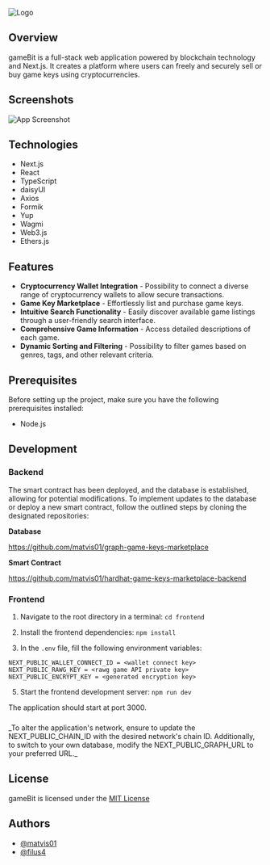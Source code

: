 ![Logo](docs/logo_light.png)

## Overview

gameBit is a full-stack web application powered by blockchain technology and Next.js. It creates a platform where users can freely and securely sell or buy game keys using cryptocurrencies.

## Screenshots

![App Screenshot](docs/frontPage.png)

## Technologies

- Next.js
- React
- TypeScript
- daisyUI
- Axios
- Formik
- Yup
- Wagmi
- Web3.js
- Ethers.js

## Features

- **Cryptocurrency Wallet Integration** - Possibility to connect a diverse range of cryptocurrency wallets to allow secure transactions.
- **Game Key Marketplace** - Effortlessly list and purchase game keys.
- **Intuitive Search Functionality** - Easily discover available game listings through a user-friendly search interface.
- **Comprehensive Game Information** - Access detailed descriptions of each game.
- **Dynamic Sorting and Filtering** - Possibility to filter games based on genres, tags, and other relevant criteria.

## Prerequisites

Before setting up the project, make sure you have the following prerequisites installed:

- Node.js

## Development

### Backend

The smart contract has been deployed, and the database is established, allowing for potential modifications. To implement updates to the database or deploy a new smart contract, follow the outlined steps by cloning the designated repositories:

**Database**

https://github.com/matvis01/graph-game-keys-marketplace

**Smart Contract**

https://github.com/matvis01/hardhat-game-keys-marketplace-backend

### Frontend

1. Navigate to the root directory in a terminal:
   `cd frontend`

2. Install the frontend dependencies:
   `npm install`

3. In the `.env` file, fill the following environment variables:

```
NEXT_PUBLIC_WALLET_CONNECT_ID = <wallet connect key>
NEXT_PUBLIC_RAWG_KEY = <rawg game API private key>
NEXT_PUBLIC_ENCRYPT_KEY = <generated encryption key>
```

5. Start the frontend development server:
   `npm run dev`

The application should start at port 3000.

###

\_To alter the application's network, ensure to update the NEXT_PUBLIC_CHAIN_ID with the desired network's chain ID. Additionally, to switch to your own database, modify the NEXT_PUBLIC_GRAPH_URL to your preferred URL.\_

## License

gameBit is licensed under the [MIT License](LICENSE)

## Authors

- [@matvis01](https://github.com/matvis01)
- [@filus4](https://github.com/mfilejecki)
